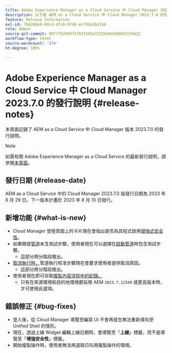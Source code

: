 ```yaml
---
title: Adobe Experience Manager as a Cloud Service 中 Cloud Manager 2023.7.0 的發行說明
description: 以下是 AEM as a Cloud Service 中 Cloud Manager 2023.7.0 的發行說明。
feature: Release Information
exl-id: 7b6280e8-b9cd-4fc8-9f48-ecf9b41b41b8
role: Admin
source-git-commit: 90f7f6209df5f837583a7225940a5984551f6622
workflow-type: tm+mt
source-wordcount: '274'
ht-degree: 100%

---
```


# Adobe Experience Manager as a Cloud Service 中 Cloud Manager 2023.7.0 的發行說明 {#release-notes}

本頁面記錄了 AEM as a Cloud Service 中 Cloud Manager 版本 2023.7.0 的發行說明。

>[!NOTE]
>
>如需有關 Adobe Experience Manager as a Cloud Service 的最新發行說明，請參閱[本頁面](/help/release-notes/release-notes-cloud/release-notes-current.md)。

## 發行日期 {#release-date}

AEM as a Cloud Service 中的 Cloud Manager 2023.7.0 版發行日期為 2023 年 6 月 29 日。下一版本計畫於 2023 年 8 月 10 日發行。

## 新增功能 {#what-is-new}

* Cloud Manager 登陸頁面上的卡片現在會指出是否為其程式啟用[增強式安全性](/help/implementing/cloud-manager/getting-access-to-aem-in-cloud/creating-production-programs.md)。
* 如果開發[管道](/help/implementing/cloud-manager/configuring-pipelines/introduction-ci-cd-pipelines.md)未含測試步驟，使用者現在可以選擇在[啟動管道](/help/implementing/cloud-manager/configuring-pipelines/managing-pipelines.md#running-pipelines)時包含測試步驟。
   * 這部分將分階段推出。
* [取消執行時，](/help/implementing/cloud-manager/configuring-pipelines/managing-pipelines.md#view-details)管道執行核准步驟現在會要求使用者提供取消原因。
   * 這部分將分階段推出。
* 使用者現在即可存取[複製內容流程中的紀錄。](/help/implementing/developing/tools/content-copy.md#accessing-logs)
   * 只有在來源環境和目的地環境都採用 AEM `2023.7.12549` 或更高版本時，才可使用此選項。

## 錯誤修正 {#bug-fixes}

* 登入後，從 Cloud Manager 導覽至編寫 UI 不會再發生無法重新導向至 Unified Shell 的情形。
* 現在，透過上線 Widget 編輯上線日期時，會導覽至「**上線**」標籤，而不是導覽至「**增強安全性**」標籤。
* 開始複製操作時，使用者無法再選取已叫用複製操作的環境。
